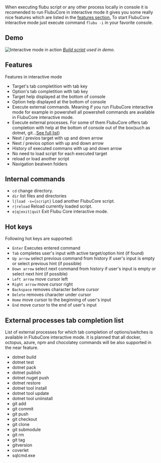 

When executing flubu script or any other process locally in console it is recomended to run FlubuCore in interactive mode it gives you some really nice features which are listed in the [features section.](#features) To start FlubuCore interactive mode just execute command `flubu -i` in your favorite console. 

## **Demo**
![Interactive mode in action](https://raw.githubusercontent.com/flubu-core/flubu.core/master/assets/FlubuCore_Interactive_mode_full.gif)
 *[Build script](https://gist.github.com/mzorec/c2e0d0572ed023f1d3ebbe72cb5903fc) used in demo.*

## **Features**

Features in interactive mode

- Target's tab completition with tab key
- Option's tab completition with tab key
- Target help displayed at the bottom of console
- Option help displayed at the bottom of console
- Execute external commands. Meaning if you run FlubuCore interactive mode for example in powershell all powershell commands are available in FlubuCore interactive mode.
- Execute external processes. For some of them FlubuCore offers tab completion with help at the bottom of console out of the box(such as dotnet, git...[See full list](#external-processes-tab-completion-list))
- Next / previos target with up and down arrow
- Next / previos option with up and down arrow
- History of executed commans with up and down arrow
- No need to load script for each executed target
- reload or load another script
- Navigation beatwen folders


## **Internal commands**

- `cd` change directory.
- `dir` list files and directories
- `l|load -s={script}` Load another FlubuCore script.
- `r|reload` Reload currently loaded script.
- `e|q|exit|quit` Exit Flubu Core interactive mode.

## **Hot keys**
Following hot keys are supported:

- `Enter` Executes entered command
- `Tab` completes user's input with active target/option hint (if found)
- `Up arrow` select previous command from history if user's input is empty or select previous hint (if possible)
- `Down arrow` select next command from history if user's input is empty or select next hint (if possible)
- `Left arrow` move cursor left
- `Right arrow` move cursor right
- `Backspace` removes character before cursor
- `Delete` removes character under cursor
- `Home` move cursor to the beginning of user's input
- `End` move cursor to the end of user's input

## External processes tab completion list

List of external processes for which tab completion of options/switches is available in FlubuCore interactive mode. 
it is planned that all docker, octopus, azure, npm and chocolatey commands will be also supported in the near feature.

- dotnet build
- dotnet test
- dotnet pack
- dotnet publish
- dotnet nuget push
- dotnet restore
- dotnet tool install
- dotnet tool update
- dotnet tool uniinstall
- git add
- git commit
- git push
- git checkout
- git clone
- git submodule
- git rm
- git tag
- gitversion
- coverlet
- sqlcmd.exe